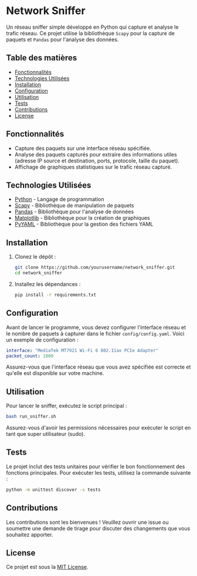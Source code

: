 # Network Sniffer

Un réseau sniffer simple développé en Python qui capture et analyse le trafic réseau. Ce projet utilise la bibliothèque `Scapy` pour la capture de paquets et `Pandas` pour l'analyse des données.

## Table des matières

- [Fonctionnalités](#fonctionnalités)
- [Technologies Utilisées](#technologies-utilisées)
- [Installation](#installation)
- [Configuration](#configuration)
- [Utilisation](#utilisation)
- [Tests](#tests)
- [Contributions](#contributions)
- [License](#license)

## Fonctionnalités

- Capture des paquets sur une interface réseau spécifiée.
- Analyse des paquets capturés pour extraire des informations utiles (adresse IP source et destination, ports, protocole, taille du paquet).
- Affichage de graphiques statistiques sur le trafic réseau capturé.

## Technologies Utilisées

- [Python](https://www.python.org/) - Langage de programmation
- [Scapy](https://scapy.readthedocs.io/en/latest/) - Bibliothèque de manipulation de paquets
- [Pandas](https://pandas.pydata.org/) - Bibliothèque pour l'analyse de données
- [Matplotlib](https://matplotlib.org/) - Bibliothèque pour la création de graphiques
- [PyYAML](https://pyyaml.org/) - Bibliothèque pour la gestion des fichiers YAML

## Installation

1. Clonez le dépôt :
   ```bash
   git clone https://github.com/yourusername/network_sniffer.git
   cd network_sniffer
   ```

2. Installez les dépendances :
   ```bash
   pip install -r requirements.txt
   ```

## Configuration

Avant de lancer le programme, vous devez configurer l'interface réseau et le nombre de paquets à capturer dans le fichier `config/config.yaml`. Voici un exemple de configuration :

```yaml
interface: "MediaTek MT7921 Wi-Fi 6 802.11ax PCIe Adapter"
packet_count: 1000
```

Assurez-vous que l'interface réseau que vous avez spécifiée est correcte et qu'elle est disponible sur votre machine.

## Utilisation

Pour lancer le sniffer, exécutez le script principal :

```bash
bash run_sniffer.sh
```

Assurez-vous d'avoir les permissions nécessaires pour exécuter le script en tant que super utilisateur (sudo).

## Tests

Le projet inclut des tests unitaires pour vérifier le bon fonctionnement des fonctions principales. Pour exécuter les tests, utilisez la commande suivante :

```bash
python -m unittest discover -s tests
```

## Contributions

Les contributions sont les bienvenues ! Veuillez ouvrir une issue ou soumettre une demande de tirage pour discuter des changements que vous souhaitez apporter.

## License

Ce projet est sous la [MIT License](LICENSE).

